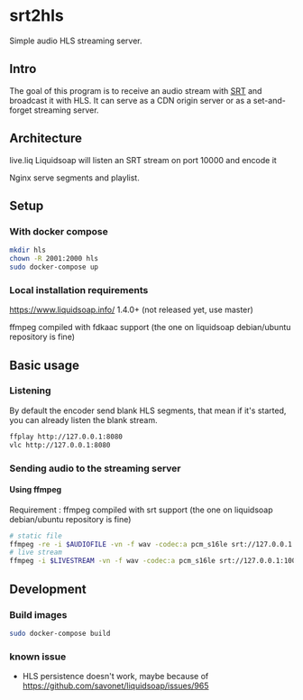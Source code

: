 # srt2hls

Simple audio HLS streaming server.

## Intro

The goal of this program is to receive an audio stream with [SRT](https://github.com/Haivision/srt) and broadcast it with HLS. It can serve as a CDN origin server or as a set-and-forget streaming server.

## Architecture

live.liq
Liquidsoap will listen an SRT stream on port 10000 and encode it

Nginx serve segments and playlist.

## Setup
### With docker compose
```bash
mkdir hls
chown -R 2001:2000 hls
sudo docker-compose up
```

### Local installation requirements

https://www.liquidsoap.info/ 1.4.0+ (not released yet, use master)

ffmpeg compiled with fdkaac support (the one on liquidsoap debian/ubuntu repository is fine)


## Basic usage

### Listening
By default the encoder send blank HLS segments, that mean if it's started, you can already listen the blank stream.

```bash
ffplay http://127.0.0.1:8080
vlc http://127.0.0.1:8080
```

### Sending audio to the streaming server

#### Using ffmpeg
Requirement : ffmpeg compiled with srt support (the one on liquidsoap debian/ubuntu repository is fine)

```bash
# static file
ffmpeg -re -i $AUDIOFILE -vn -f wav -codec:a pcm_s16le srt://127.0.0.1:10000
# live stream
ffmpeg -i $LIVESTREAM -vn -f wav -codec:a pcm_s16le srt://127.0.0.1:10000
```

## Development

### Build images
```bash
sudo docker-compose build
```

### known issue
 - HLS persistence doesn't work, maybe because of https://github.com/savonet/liquidsoap/issues/965
